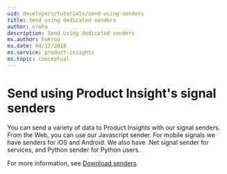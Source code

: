 ```yaml
---
uid: developers/tutorials/send-using-senders
title: Send using dedicated senders
author: vroha
description: Send using dedicated senders
ms.author: hakrou
ms.date: 04/12/2019
ms.service: product-insights
ms.topic: conceptual
---
```

# Send using Product Insight's signal senders

You can send a variety of data to Product Insights with our signal senders. From the Web, you can use our Javascript sender. For mobile signals we have senders for iOS and Android. We also have .Net signal sender for services, and Python sender for Python users.  

For more information, see [Download senders](../downloads/index.md).
